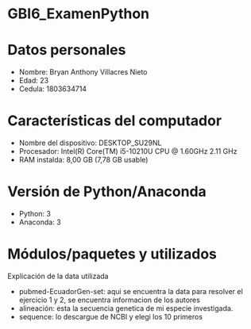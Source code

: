# GBI6_ExamenPython

# Datos personales
- Nombre: Bryan Anthony Villacres Nieto 
- Edad: 23
- Cedula: 1803634714
# Características del computador
- Nombre del dispositivo: DESKTOP_SU29NL
- Procesador:  Intel(R) Core(TM) i5-10210U CPU @ 1.60GHz   2.11 GHz
- RAM instalda: 8,00 GB (7,78 GB usable) 
# Versión de Python/Anaconda
- Python: 3
- Anaconda: 3
# Módulos/paquetes y utilizados
Explicación de la data utilizada
- pubmed-EcuadorGen-set: aqui se encuentra la data para resolver el ejercicio 1 y 2, se encuentra informacion de los autores 
- alineación: esta la secuencia genetica de mi especie investigada.
- sequence: lo descargue de NCBI y elegi los 10 primeros
